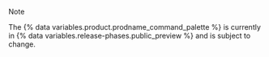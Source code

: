 > [!NOTE]
> The {% data variables.product.prodname_command_palette %} is currently in {% data variables.release-phases.public_preview %} and is subject to change.
